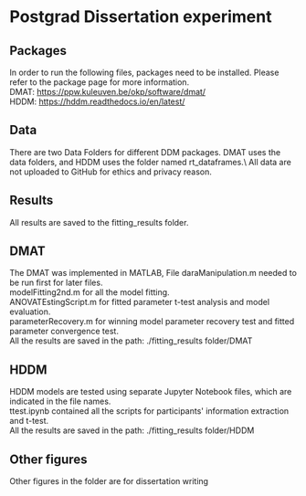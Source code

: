 # Postgrad Dissertation experiment

## Packages
In order to run the following files, packages need to be installed. Please refer to the package page for more information.\
DMAT: https://ppw.kuleuven.be/okp/software/dmat/ \
HDDM: https://hddm.readthedocs.io/en/latest/

## Data
There are two Data Folders for different DDM packages. DMAT uses the data folders, and HDDM uses the folder named rt_dataframes.\ 
All data are not uploaded to GitHub for ethics and privacy reason.

## Results
All results are saved to the fitting_results folder.

## DMAT
The DMAT was implemented in MATLAB, File daraManipulation.m needed to be run first for later files. \
modelFitting2nd.m for all the model fitting. \
ANOVATEstingScript.m for fitted parameter t-test analysis and model evaluation.\
parameterRecovery.m for winning model parameter recovery test and fitted parameter convergence test.\
All the results are saved in the path: ./fitting_results folder/DMAT

## HDDM
HDDM models are tested using separate Jupyter Notebook files, which are indicated in the file names.\
ttest.ipynb contained all the scripts for participants' information extraction and t-test.\
All the results are saved in the path: ./fitting_results folder/HDDM

## Other figures
Other figures in the folder are for dissertation writing

